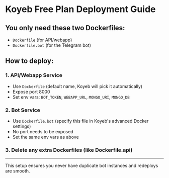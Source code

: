 # Koyeb Free Plan Deployment Guide

## You only need these two Dockerfiles:
- `Dockerfile` (for API/webapp)
- `Dockerfile.bot` (for the Telegram bot)

## How to deploy:

### 1. API/Webapp Service
- Use `Dockerfile` (default name, Koyeb will pick it automatically)
- Expose port 8000
- Set env vars: `BOT_TOKEN`, `WEBAPP_URL`, `MONGO_URI`, `MONGO_DB`

### 2. Bot Service
- Use `Dockerfile.bot` (specify this file in Koyeb's advanced Docker settings)
- No port needs to be exposed
- Set the same env vars as above

### 3. Delete any extra Dockerfiles (like Dockerfile.api)

---

This setup ensures you never have duplicate bot instances and redeploys are smooth.
